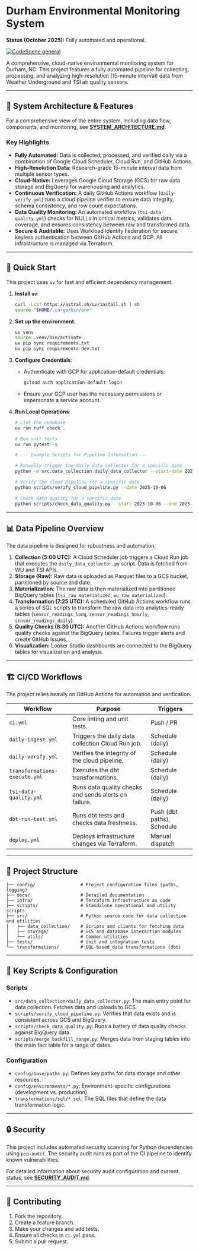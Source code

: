 # Durham Environmental Monitoring System

**Status (October 2025):** Fully automated and operational.

[![CodeScene general](https://codescene.io/images/analyzed-by-codescene-badge.svg)](https://codescene.io/projects/70050)

A comprehensive, cloud-native environmental monitoring system for Durham, NC. This project features a fully automated pipeline for collecting, processing, and analyzing high-resolution (15-minute interval) data from Weather Underground and TSI air quality sensors.

---

## 🌟 System Architecture & Features

For a comprehensive view of the entire system, including data flow, components, and monitoring, see **[SYSTEM_ARCHITECTURE.md](docs/SYSTEM_ARCHITECTURE.md)**.

### Key Highlights

*   **Fully Automated:** Data is collected, processed, and verified daily via a combination of Google Cloud Scheduler, Cloud Run, and GitHub Actions.
*   **High-Resolution Data:** Research-grade 15-minute interval data from multiple sensor types.
*   **Cloud-Native:** Leverages Google Cloud Storage (GCS) for raw data storage and BigQuery for warehousing and analytics.
*   **Continuous Verification:** A daily GitHub Actions workflow (`daily-verify.yml`) runs a cloud pipeline verifier to ensure data integrity, schema consistency, and row count expectations.
*   **Data Quality Monitoring:** An automated workflow (`tsi-data-quality.yml`) checks for NULLs in critical metrics, validates data coverage, and ensures consistency between raw and transformed data.
*   **Secure & Auditable:** Uses Workload Identity Federation for secure, keyless authentication between GitHub Actions and GCP. All infrastructure is managed via Terraform.

---

## 🚀 Quick Start

This project uses `uv` for fast and efficient dependency management.

1.  **Install `uv`**:
    ```sh
    curl -LsSf https://astral.sh/uv/install.sh | sh
    source "$HOME/.cargo/bin/env"
    ```

2.  **Set up the environment**:
    ```sh
    uv venv
    source .venv/bin/activate
    uv pip sync requirements.txt
    uv pip sync requirements-dev.txt
    ```

3.  **Configure Credentials**:
    *   Authenticate with GCP for application-default credentials:
        ```sh
        gcloud auth application-default login
        ```
    *   Ensure your GCP user has the necessary permissions or impersonate a service account.

4.  **Run Local Operations**:
    ```sh
    # Lint the codebase
    uv run ruff check .

    # Run unit tests
    uv run pytest -q

    # --- Example Scripts for Pipeline Interaction ---

    # Manually trigger the daily data collector for a specific date
    python -m src.data_collection.daily_data_collector --start-date 2025-10-06 --end-date 2025-10-06

    # Verify the cloud pipeline for a specific date
    python scripts/verify_cloud_pipeline.py --date 2025-10-06

    # Check data quality for a specific date
    python scripts/check_data_quality.py --start 2025-10-06 --end 2025-10-06
    ```

---

## 📊 Data Pipeline Overview

The data pipeline is designed for robustness and automation.

1.  **Collection (5:00 UTC):** A Cloud Scheduler job triggers a Cloud Run job that executes the `daily_data_collector.py` script. Data is fetched from WU and TSI APIs.
2.  **Storage (Raw):** Raw data is uploaded as Parquet files to a GCS bucket, partitioned by source and date.
3.  **Materialization:** The raw data is then materialized into partitioned BigQuery tables (`tsi_raw_materialized`, `wu_raw_materialized`).
4.  **Transformation (7:25 UTC):** A scheduled GitHub Actions workflow runs a series of SQL scripts to transform the raw data into analytics-ready tables (`sensor_readings_long`, `sensor_readings_hourly`, `sensor_readings_daily`).
5.  **Quality Checks (8:30 UTC):** Another GitHub Actions workflow runs quality checks against the BigQuery tables. Failures trigger alerts and create GitHub issues.
6.  **Visualization:** Looker Studio dashboards are connected to the BigQuery tables for visualization and analysis.

---

## 🏗️ CI/CD Workflows

The project relies heavily on GitHub Actions for automation and verification.

| Workflow                    | Purpose                                                 | Triggers                |
| --------------------------- | ------------------------------------------------------- | ----------------------- |
| `ci.yml`                    | Core linting and unit tests.                            | Push / PR               |
| `daily-ingest.yml`          | Triggers the daily data collection Cloud Run job.       | Schedule (daily)        |
| `daily-verify.yml`          | Verifies the integrity of the cloud pipeline.           | Schedule (daily)        |
| `transformations-execute.yml` | Executes the dbt transformations.                       | Schedule (daily)        |
| `tsi-data-quality.yml`      | Runs data quality checks and sends alerts on failure.   | Schedule (daily)        |
| `dbt-run-test.yml`          | Runs dbt tests and checks data freshness.               | Push (dbt paths), Schedule |
| `deploy.yml`                | Deploys infrastructure changes via Terraform.           | Manual dispatch         |

---

## 📁 Project Structure

```text
├── config/                 # Project configuration files (paths, logging)
├── docs/                   # Detailed documentation
├── infra/                  # Terraform infrastructure as code
├── scripts/                # Standalone operational and utility scripts
├── src/                    # Python source code for data collection and utilities
│   ├── data_collection/    # Scripts and clients for fetching data
│   ├── storage/            # GCS and database interaction modules
│   └── utils/              # Common utilities
├── tests/                  # Unit and integration tests
└── transformations/        # SQL-based data transformations (dbt)
```

---

## 🔧 Key Scripts & Configuration

### Scripts

*   `src/data_collection/daily_data_collector.py`: The main entry point for data collection. Fetches data and uploads to GCS.
*   `scripts/verify_cloud_pipeline.py`: Verifies that data exists and is consistent across GCS and BigQuery.
*   `scripts/check_data_quality.py`: Runs a battery of data quality checks against BigQuery data.
*   `scripts/merge_backfill_range.py`: Merges data from staging tables into the main fact table for a range of dates.

### Configuration

*   `config/base/paths.py`: Defines key paths for data storage and other resources.
*   `config/environments/*.py`: Environment-specific configurations (development vs. production).
*   `transformations/sql/*.sql`: The SQL files that define the data transformation logic.

---

## 🔒 Security

This project includes automated security scanning for Python dependencies using `pip-audit`. The security audit runs as part of the CI pipeline to identify known vulnerabilities.

For detailed information about security audit configuration and current status, see **[SECURITY_AUDIT.md](docs/SECURITY_AUDIT.md)**.

---

## 🤝 Contributing

1.  Fork the repository.
2.  Create a feature branch.
3.  Make your changes and add tests.
4.  Ensure all checks in `ci.yml` pass.
5.  Submit a pull request.
